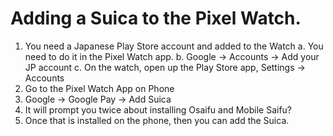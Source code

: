 # Adding a Suica to the Pixel Watch.

1. You need a Japanese Play Store account and added to the Watch
  a. You need to do it in the Pixel Watch app.
  b. Google -> Accounts -> Add your JP account 
  c. On the watch, open up the Play Store app, Settings -> Accounts
3. Go to the Pixel Watch App on Phone
4. Google -> Google Pay -> Add Suica
5. It will prompt you twice about installing Osaifu and Mobile Saifu?
6. Once that is installed on the phone, then you can add the Suica.

